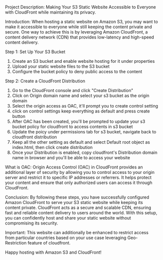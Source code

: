 Project Description: Making Your S3 Static Website Accessible to Everyone with CloudFront while maintaining its privacy.

Introduction:
When hosting a static website on Amazon S3, you may want to make it accessible to everyone while still keeping the content private and secure. One way to achieve this is by leveraging Amazon CloudFront, a content delivery network (CDN) that provides low-latency and high-speed content delivery.

Step 1: Set Up Your S3 Bucket</br>
1. Create an S3 bucket and enable website hosting for it under properties</br>
2. Upload your static website files to the S3 bucket</br>
3. Configure the bucket policy to deny public access to the content</br>

Step 2: Create a CloudFront Distribution</br>
1. Go to the CloudFront console and click "Create Distribution"</br>
2. Click on Origin domain name and select your s3 bucket as the origin domain</br>
3. Select the origin access as OAC, it'll prompt you to create control setting</br>
4. click on control settings keep everything as default and press create button</br>
5. After OAC has been created, you'll be prompted to update your s3 bucket policy for cloudfront to access contents in s3 bucket</br>
6. Update the poicy under permissions tab for s3 bucket, navigate back to cloudfront distribution</br>
7. Keep all the other setting as default and select Default root object as index.html, then click create distribution</br>
8. Once your Distribution is enabled, copy cloudfront's Distribution domain name in browser and you'll be able to access your website</br> 

What is OAC:  Origin Access Control (OAC) in CloudFront provides an additional layer of security by allowing you to control access to your origin server and restrict it to specific IP addresses or referrers. It helps protect your content and ensure that only authorized users can access it through CloudFront.

Conclusion:
By following these steps, you have successfully configured Amazon CloudFront to serve your S3 static website while keeping its content private. CloudFront acts as a secure and scalable CDN, ensuring fast and reliable content delivery to users around the world. With this setup, you can confidently host and share your static website without compromising its security.

Important: This website can additionally be enhanced to restrict access from particular countries based on your use case leveraging Geo-Restriction feature of cloudfront.

Happy hosting with Amazon S3 and CloudFront!





